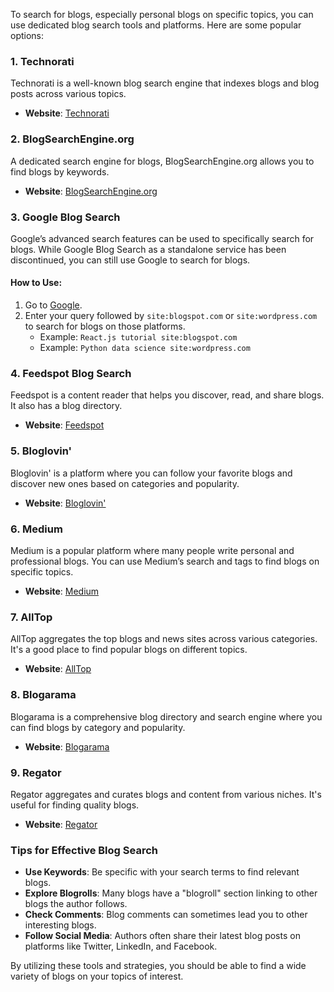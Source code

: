 To search for blogs, especially personal blogs on specific topics, you can use dedicated blog search tools and platforms. Here are some popular options:

### 1. **Technorati**
Technorati is a well-known blog search engine that indexes blogs and blog posts across various topics.

- **Website**: [Technorati](https://www.technorati.com)

### 2. **BlogSearchEngine.org**
A dedicated search engine for blogs, BlogSearchEngine.org allows you to find blogs by keywords.

- **Website**: [BlogSearchEngine.org](http://www.blogsearchengine.org)

### 3. **Google Blog Search**
Google’s advanced search features can be used to specifically search for blogs. While Google Blog Search as a standalone service has been discontinued, you can still use Google to search for blogs.

#### How to Use:
1. Go to [Google](https://www.google.com).
2. Enter your query followed by `site:blogspot.com` or `site:wordpress.com` to search for blogs on those platforms.
   - Example: `React.js tutorial site:blogspot.com`
   - Example: `Python data science site:wordpress.com`

### 4. **Feedspot Blog Search**
Feedspot is a content reader that helps you discover, read, and share blogs. It also has a blog directory.

- **Website**: [Feedspot](https://www.feedspot.com)

### 5. **Bloglovin'**
Bloglovin' is a platform where you can follow your favorite blogs and discover new ones based on categories and popularity.

- **Website**: [Bloglovin'](https://www.bloglovin.com)

### 6. **Medium**
Medium is a popular platform where many people write personal and professional blogs. You can use Medium’s search and tags to find blogs on specific topics.

- **Website**: [Medium](https://www.medium.com)

### 7. **AllTop**
AllTop aggregates the top blogs and news sites across various categories. It's a good place to find popular blogs on different topics.

- **Website**: [AllTop](https://www.alltop.com)

### 8. **Blogarama**
Blogarama is a comprehensive blog directory and search engine where you can find blogs by category and popularity.

- **Website**: [Blogarama](https://www.blogarama.com)

### 9. **Regator**
Regator aggregates and curates blogs and content from various niches. It's useful for finding quality blogs.

- **Website**: [Regator](http://regator.com)

### Tips for Effective Blog Search
- **Use Keywords**: Be specific with your search terms to find relevant blogs.
- **Explore Blogrolls**: Many blogs have a "blogroll" section linking to other blogs the author follows.
- **Check Comments**: Blog comments can sometimes lead you to other interesting blogs.
- **Follow Social Media**: Authors often share their latest blog posts on platforms like Twitter, LinkedIn, and Facebook.

By utilizing these tools and strategies, you should be able to find a wide variety of blogs on your topics of interest.